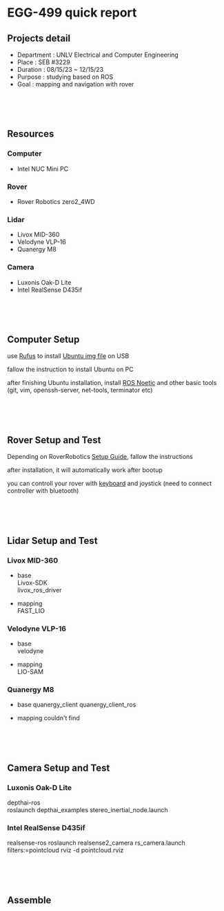 # EGG-499 quick report
## Projects detail
* Department : UNLV Electrical and Computer Engineering  
* Place : SEB #3229  
* Duration : 08/15/23 ~ 12/15/23  
* Purpose : studying based on ROS  
* Goal : mapping and navigation with rover  

<br/><br/><br/>

## Resources
### Computer
* Intel NUC Mini PC

### Rover
* Rover Robotics zero2_4WD

### Lidar
* Livox MID-360
* Velodyne VLP-16
* Quanergy M8

### Camera
* Luxonis Oak-D Lite 
* Intel RealSense D435if

<br/><br/><br/>

## Computer Setup
use [Rufus](https://rufus.ie/en/) to install [Ubuntu img file](https://releases.ubuntu.com/focal/) on USB  

fallow the instruction to install Ubuntu on PC  

after finishing Ubuntu installation, install [ROS Noetic](http://wiki.ros.org/noetic/Installation/Ubuntu) and other basic tools (git, vim, openssh-server, net-tools, terminator etc)  

<br/><br/><br/>

## Rover Setup and Test
Depending on RoverRobotics [Setup Guide](https://roverrobotics.com/pages/computer-setup-guide), fallow the instructions  

after installation, it will automatically work after bootup  

you can controll your rover with [keyboard](http://wiki.ros.org/teleop_twist_keyboard) and joystick (need to connect controller with bluetooth)  

<br/><br/><br/>

## Lidar Setup and Test
### Livox MID-360
* base  
Livox-SDK  
livox_ros_driver  

* mapping  
FAST_LIO  

### Velodyne VLP-16
* base  
velodyne  

* mapping  
LIO-SAM

### Quanergy M8
* base
quanergy_client
quanergy_client_ros

* mapping
couldn't find

<br/><br/><br/>

## Camera Setup and Test
### Luxonis Oak-D Lite
depthai-ros  
roslaunch depthai_examples stereo_inertial_node.launch  

### Intel RealSense D435if
realsense-ros
roslaunch realsense2_camera rs_camera.launch filters:=pointcloud
rviz -d pointcloud.rviz


<br/><br/><br/>

## Assemble

<br/><br/><br/>









